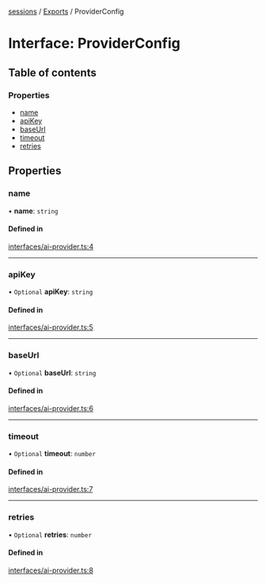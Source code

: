 <!-- 
 ⚠️  AUTO-GENERATED FILE - DO NOT EDIT MANUALLY
 This file is automatically generated by scripts/docs-generator.js
 To make changes, edit the source TypeScript files or update the generator script
-->

[sessions](../../) / [Exports](../modules) / ProviderConfig

# Interface: ProviderConfig

## Table of contents

### Properties

- [name](ProviderConfig#name)
- [apiKey](ProviderConfig#apikey)
- [baseUrl](ProviderConfig#baseurl)
- [timeout](ProviderConfig#timeout)
- [retries](ProviderConfig#retries)

## Properties

### name

• **name**: `string`

#### Defined in

[interfaces/ai-provider.ts:4](https://github.com/woojubb/robota/blob/e1b7b651a85a9b93f075b6523ec8de869e77f12c/packages/sessions/src/interfaces/ai-provider.ts#L4)

___

### apiKey

• `Optional` **apiKey**: `string`

#### Defined in

[interfaces/ai-provider.ts:5](https://github.com/woojubb/robota/blob/e1b7b651a85a9b93f075b6523ec8de869e77f12c/packages/sessions/src/interfaces/ai-provider.ts#L5)

___

### baseUrl

• `Optional` **baseUrl**: `string`

#### Defined in

[interfaces/ai-provider.ts:6](https://github.com/woojubb/robota/blob/e1b7b651a85a9b93f075b6523ec8de869e77f12c/packages/sessions/src/interfaces/ai-provider.ts#L6)

___

### timeout

• `Optional` **timeout**: `number`

#### Defined in

[interfaces/ai-provider.ts:7](https://github.com/woojubb/robota/blob/e1b7b651a85a9b93f075b6523ec8de869e77f12c/packages/sessions/src/interfaces/ai-provider.ts#L7)

___

### retries

• `Optional` **retries**: `number`

#### Defined in

[interfaces/ai-provider.ts:8](https://github.com/woojubb/robota/blob/e1b7b651a85a9b93f075b6523ec8de869e77f12c/packages/sessions/src/interfaces/ai-provider.ts#L8)
